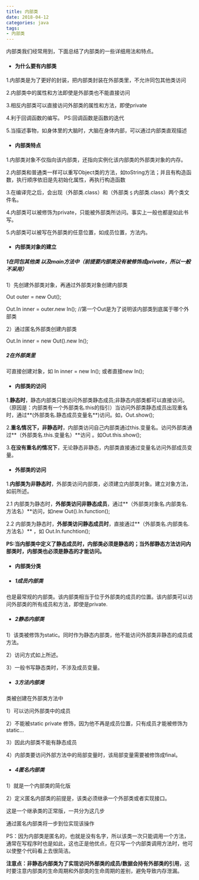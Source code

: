 ```yaml
---
title: 内部类
date: 2018-04-12
categories: java
tags:
- 内部类
---
```






内部类我们经常用到，下面总结了内部类的一些详细用法和特点。



<!---begin--->



- #### 为什么要有内部类



1.内部类是为了更好的封装，把内部类封装在外部类里，不允许同包其他类访问

2.内部类中的属性和方法即使是外部类也不能直接访问

3.相反内部类可以直接访问外部类的属性和方法，即使private

4.利于回调函数的编写。  PS:回调函数是函数的迭代

5.当描述事物，如身体里的大脑时，大脑在身体内部，可以通过内部类直观描述



- #### 内部类特点



1.内部类对象不仅指向该内部类，还指向实例化该内部类的外部类对象的内存。

2.内部类和普通类一样可以重写Object类的方法，如toString方法；并且有构造函数，执行顺序依旧是先初始化属性，再执行构造函数

3.在编译完之后，会出现（外部类.class）和（外部类﹩内部类.class）两个类文件名。

4.内部类可以被修饰为private，只能被外部类所访问。事实上一般也都是如此书写。

5.内部类可以被写在外部类的任意位置，如成员位置，方法内。



- #### 内部类对象的建立



##### 1在同包其他类 以及main方法中（前提要内部类没有被修饰成private，所以一般不采用）

1）先创建外部类对象，再通过外部类对象创建内部类

Out outer = new Out();

Out.In inner = outer.new In();  //第一个Out是为了说明该内部类到底属于哪个外部类

2）通过匿名外部类创建内部类

Out.In inner = new Out().new In();



##### 2在外部类里



可直接创建对象，如 In inner = new In();   或者直接new In();



- #### 内部类的访问



1.**静态时**，静态内部类只能访问外部类静态成员;非静态内部类都可以直接访问。（原因是：内部类有一个外部类名.this的指引）当访问外部类静态成员出现重名时，通过**(外部类名.静态成员变量名**)访问。如，Out.show();

2.**重名情况下，非静态时**，内部类访问自己内部类通过this.变量名。访问外部类通过**（外部类名.this.变量名）**访问 。如Out.this.show();

3.**在没有重名的情况下**，无论静态非静态，内部类直接通过变量名访问外部成员变量。



- #### 外部类的访问

1.**内部类为非静态时**，外部类访问内部类，必须建立内部类对象。建立对象方法，如前所述。

2.1 内部类为静态时，**外部类访问非静态成员**，通过**（外部类对象名.内部类名.方法名）**访问，如new Out().In.function();

2.2  内部类为静态时，**外部类访问静态成员时**，直接通过**（外部类名.内部类名.方法名）**
，如     Out.In.funchtion();

**PS:当内部类中定义了静态成员时，内部类必须是静态的；当外部静态方法访问内部类时，内部类也必须是静态的才能访问。**



- #### 内部类分类



- ##### 1成员内部类

也是最常规的内部类。该内部类相当于位于外部类的成员的位置。该内部类可以访问外部类的所有成员和方法，即使是private.

- ##### 2静态内部类

1）该类被修饰为static。同时作为静态内部类，他不能访问外部类非静态的成员或方法。

2）访问方式如上所述。

3）一般书写静态类时，不涉及成员变量。



- ##### 3方法内部类

类被创建在外部类方法中

1）可以访问外部类中的成员

2）不能被static private 修饰，因为他不再是成员位置，只有成员才能被修饰为static...

3）因此内部类不能有静态成员

4）内部类要访问外部方法中的局部变量时，该局部变量需要被修饰成final。



- ##### 4匿名内部类

1）就是一个内部类的简化版

2）定义匿名内部类的前提是，该类必须继承一个外部类或者实现接口。

这是一个继承类的正常版，一共分为这几步

通过匿名内部类将一步到位实现该操作

PS：因为内部类是匿名的，也就是没有名字，所以该类一次只能调用一个方法，通常在写程序时也是如此，这也正是他优点，在只写一个内部类调用方法时，他可以使整个代码看上去很简洁。



**注意点：**非静态内部类为了实现访问外部类的成员/数据会**持有外部类的引用**，这时要注意内部类的生命周期和外部类的生命周期的差别，避免导致内存泄漏。